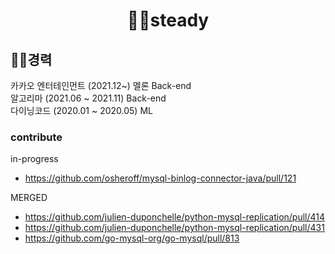 
<div align=center>
  
# 🏃‍♂️steady
</div>

## 🧑‍🔧경력
카카오 엔터테인먼트 (2021.12~) 
멜론 Back-end
<br>
알고리마 (2021.06 ~ 2021.11) Back-end
<br>
다이닝코드 (2020.01 ~ 2020.05) ML


### contribute 
in-progress
- https://github.com/osheroff/mysql-binlog-connector-java/pull/121

MERGED
- https://github.com/julien-duponchelle/python-mysql-replication/pull/414
- https://github.com/julien-duponchelle/python-mysql-replication/pull/431
- https://github.com/go-mysql-org/go-mysql/pull/813
